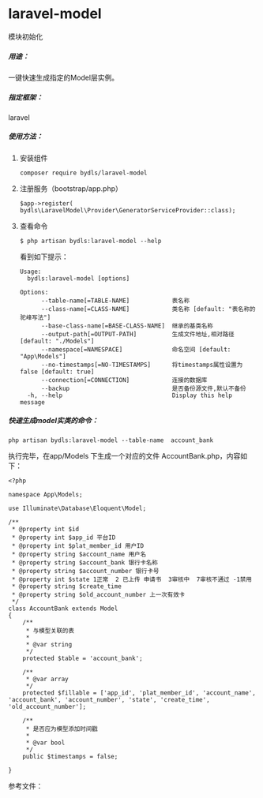 # laravel-model
模块初始化
##### 用途：

一键快速生成指定的Model层实例。

##### 指定框架：

laravel



##### 使用方法：

1. 安装组件

   ```
   composer require bydls/laravel-model
   ```

   

2. 注册服务（bootstrap/app.php）

   ```
   $app->register( bydls\LaravelModel\Provider\GeneratorServiceProvider::class);
   ```

   

3. 查看命令

   ```
   $ php artisan bydls:laravel-model --help
   ```

   看到如下提示：

   ```
   Usage:
     bydls:laravel-model [options]
   
   Options:
         --table-name[=TABLE-NAME]            表名称
         --class-name[=CLASS-NAME]            类名称 [default: "表名称的驼峰写法"]
         --base-class-name[=BASE-CLASS-NAME]  继承的基类名称
         --output-path[=OUTPUT-PATH]          生成文件地址,相对路径 [default: "./Models"]
         --namespace[=NAMESPACE]              命名空间 [default: "App\Models"]
         --no-timestamps[=NO-TIMESTAMPS]      将timestamps属性设置为false [default: true]
         --connection[=CONNECTION]            连接的数据库
         --backup                             是否备份源文件,默认不备份
     -h, --help                               Display this help message
   ```

   



##### 快速生成model实类的命令：

```
php artisan bydls:laravel-model --table-name  account_bank
```

执行完毕，在app/Models 下生成一个对应的文件 AccountBank.php，内容如下：

```
<?php

namespace App\Models;

use Illuminate\Database\Eloquent\Model;

/**
 * @property int $id 
 * @property int $app_id 平台ID
 * @property int $plat_member_id 用户ID
 * @property string $account_name 用户名
 * @property string $account_bank 银行卡名称
 * @property string $account_number 银行卡号
 * @property int $state 1正常  2 已上传 申请书  3审核中  7审核不通过 -1禁用 
 * @property string $create_time 
 * @property string $old_account_number 上一次有效卡
 */
class AccountBank extends Model
{
    /**
     * 与模型关联的表
     * 
     * @var string
     */
    protected $table = 'account_bank';

    /**
     * @var array
     */
    protected $fillable = ['app_id', 'plat_member_id', 'account_name',  'account_bank', 'account_number', 'state', 'create_time',  'old_account_number'];

    /**
     * 是否应为模型添加时间戳
     * 
     * @var bool
     */
    public $timestamps = false;

}

```





参考文件：

[^https://github.com/krlove/eloquent-model-generator]: 
[^https://learnku.com/docs/laravel/6.x/migrations/5173]: 

